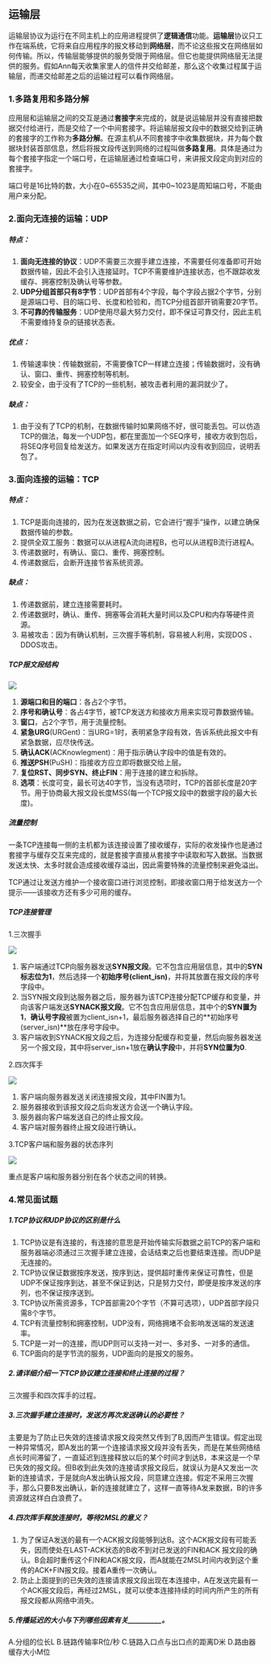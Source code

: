 ## 运输层

运输层协议为运行在不同主机上的应用进程提供了**逻辑通信**功能。**运输层**协议只工作在端系统，它将来自应用程序的报文移动到**网络层**，而不论这些报文在网络层如何传输。所以，传输层能够提供的服务受限于网络层。但它也能提供网络层无法提供的服务。假如Ann每天收集家里人的信件并交给邮差，那么这个收集过程属于运输层，而递交给邮差之后的运输过程可以看作网络层。

### 1.多路复用和多路分解

应用层和运输层之间的交互是通过**套接字**来完成的，就是说运输层并没有直接把数据交付给进行，而是交给了一个中间套接字。将运输层报文段中的数据交给到正确的套接字的工作称为**多路分解**。在源主机从不同套接字中收集数据块，并为每个数据块封装首部信息，然后将报文段传送到网络的过程叫做**多路复用**。具体是通过为每个套接字指定一个端口号，在运输层通过检查端口号，来讲报文段定向到对应的套接字。

端口号是16比特的数，大小在0~65535之间，其中0~1023是周知端口号，不能由用户来分配。

### 2.面向无连接的运输：UDP

##### 特点：

1. **面向无连接的协议**：UDP不需要三次握手建立连接，不需要任何准备即可开始数据传输，因此不会引入连接延时。TCP不需要维护连接状态，也不跟踪收发缓存、拥塞控制及确认号等参数。
2. **UDP分组首部只有8字节**：UDP首部有4个字段，每个字段占据2个字节，分别是源端口号、目的端口号、长度和检验和，而TCP分组首部开销需要20字节。
3. **不可靠的传输服务**：UDP使用尽最大努力交付，即不保证可靠交付，因此主机不需要维持复杂的链接状态表。

##### 优点：

1. 传输速率快：传输数据前，不需要像TCP一样建立连接；传输数据时，没有确认、窗口、重传、拥塞控制等机制。
2. 较安全，由于没有了TCP的一些机制，被攻击者利用的漏洞就少了。

##### 缺点：

1. 由于没有了TCP的机制，在数据传输时如果网络不好，很可能丢包。可以仿造TCP的做法，每发一个UDP包，都在里面加一个SEQ序号，接收方收到包后，将SEQ序号回复给发送方。如果发送方在指定时间以内没有收到回应，说明丢包了。

### 3.面向连接的运输：TCP

##### 特点：

1. TCP是面向连接的，因为在发送数据之前，它会进行“握手”操作，以建立确保数据传输的参数。
2. 提供全双工服务：数据可以从进程A流向进程B，也可以从进程B流行进程A。
3. 传递数据时，有确认、窗口、重传、拥塞控制。
4. 传递数据后，会断开连接节省系统资源。

##### 缺点：

1. 传递数据前，建立连接需要耗时。
2. 传递数据时，确认、重传、拥塞等会消耗大量时间以及CPU和内存等硬件资源。
3. 易被攻击：因为有确认机制，三次握手等机制，容易被人利用，实现DOS 、DDOS攻击。

##### TCP报文段结构

![](http://s1.sinaimg.cn/mw690/002knSYvgy6NiCTJiEM70&690)

1. **源端口和目的端口**：各占2个字节。
2. **序号和确认号**：各占4字节，被TCP发送方和接收方用来实现可靠数据传输。
3. **窗口**，占2个字节，用于流量控制。
4. **紧急URG**(URGent)：当URG=1时，表明紧急字段有效，告诉系统此报文中有紧急数据，应尽快传送。
5. **确认ACK**(ACKnowlegment)：用于指示确认字段中的值是有效的。
6. **推送PSH**(PuSH)：指接收方应立即将数据交给上层。
7. **复位RST、同步SYN、终止FIN**：用于连接的建立和拆除。
8. **选项**：长度可变，最长可达40字节，当没有选项时，TCP的首部长度是20字节。用于协商最大报文段长度MSS(每一个TCP报文段中的数据字段的最大长度)。

##### 流量控制

一条TCP连接每一侧的主机都为该连接设置了接收缓存，实际的收发操作也是通过套接字与缓存交互来完成的，就是套接字直接从套接字中读取和写入数据。当数据发送太快、太多时就会造成接收缓存溢出，因此需要特殊的流量控制来避免溢出。

TCP通过让发送方维护一个接收窗口进行浏览控制，即接收窗口用于给发送方一个提示——该接收方还有多少可用的缓存。

##### TCP连接管理

1.三次握手

![](http://dl2.iteye.com/upload/attachment/0108/8313/8352d9a8-8c91-32e5-adf8-2bdaf8d567d6.png)

1. 客户端通过TCP向服务器发送**SYN报文段**。它不包含应用层信息，其中的**SYN标志位为1**，然后选择一个**初始序号(client_isn)**，并将其放置在报文段的序号字段中。
2. 当SYN报文段到达服务器之后，服务器为该TCP连接分配TCP缓存和变量，并向该客户端发送**SYNACK报文段**。它不包含应用层信息，其中个的**SYN置为1**，**确认号字段**被置为client_isn+1，最后服务器选择自己的**初始序号(server_isn)**放在序号字段中。
3. 客户端收到SYNACK报文段之后，为连接分配缓存和变量，然后向服务器发送另一个报文段，其中将server_isn+1放在**确认字段**中，并将**SYN位置为0**.

2.四次挥手

![](http://dl2.iteye.com/upload/attachment/0108/8315/51a9937d-3155-3a95-b853-97e8e20e758b.png)

1. 客户端向服务器发送关闭连接报文段，其中FIN置为1。
2. 服务器接收到该报文段之后向发送方会送一个确认字段。
3. 服务器向客户端发送自己的终止报文段。
4. 客户端对服务器终止报文段进行确认。

3.TCP客户端和服务器的状态序列

![](http://uploadfiles.nowcoder.com/images/20160224/517164_1456313671265_072774B6B658B3603E1AA7198722775C)

重点是客户端和服务器分别在各个状态之间的转换。

### 4.常见面试题

##### 1.TCP协议和UDP协议的区别是什么

1. TCP协议是有连接的，有连接的意思是开始传输实际数据之前TCP的客户端和服务器端必须通过三次握手建立连接，会话结束之后也要结束连接。而UDP是无连接的。
2. TCP协议保证数据按序发送，按序到达，提供超时重传来保证可靠性，但是UDP不保证按序到达，甚至不保证到达，只是努力交付，即便是按序发送的序列，也不保证按序送到。
3. TCP协议所需资源多，TCP首部需20个字节（不算可选项），UDP首部字段只需8个字节。
4. TCP有流量控制和拥塞控制，UDP没有，网络拥堵不会影响发送端的发送速率。
5. TCP是一对一的连接，而UDP则可以支持一对一、多对多、一对多的通信。
6. TCP面向的是字节流的服务，UDP面向的是报文的服务。

##### 2.请详细介绍一下TCP协议建立连接和终止连接的过程？

三次握手和四次挥手的过程。

##### 3.三次握手建立连接时，发送方再次发送确认的必要性？

主要是为了防止已失效的连接请求报文段突然又传到了B,因而产生错误。假定出现一种异常情况，即A发出的第一个连接请求报文段并没有丢失，而是在某些网络结 点长时间滞留了，一直延迟到连接释放以后的某个时间才到达B，本来这是一个早已失效的报文段。但B收到此失效的连接请求报文段后，就误认为是A又发出一次 新的连接请求，于是就向A发出确认报文段，同意建立连接。假定不采用三次握手，那么只要B发出确认，新的连接就建立了，这样一直等待A发来数据，B的许多 资源就这样白白浪费了。

##### 4.四次挥手释放连接时，等待2MSL的意义？

1. 为了保证A发送的最有一个ACK报文段能够到达B。这个ACK报文段有可能丢失，因而使处在LAST-ACK状态的B收不到对已发送的FIN和ACK 报文段的确认。B会超时重传这个FIN和ACK报文段，而A就能在2MSL时间内收到这个重传的ACK+FIN报文段。接着A重传一次确认。
2. 防止上面提到的已失效的连接请求报文段出现在本连接中，A在发送完最有一个ACK报文段后，再经过2MSL，就可以使本连接持续的时间内所产生的所有报文段都从网络中消失。

##### 5.传播延迟的大小与下列哪些因素有关__________。

A.分组的位长L  B.链路传输率R位/秒  C.链路入口点与出口点的距离D米  D.路由器缓存大小M位

